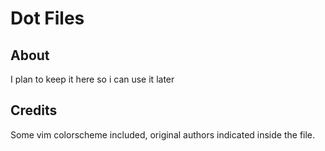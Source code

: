 # Dot Files

## About
I plan to keep it here so i can use it later

## Credits
Some vim colorscheme included, original authors indicated inside the file.


